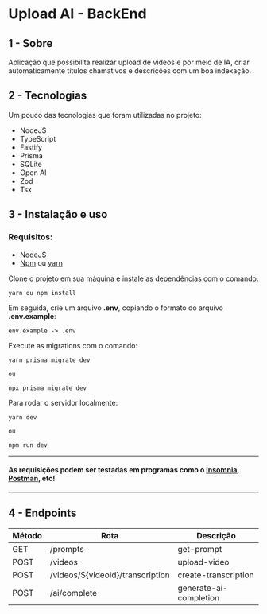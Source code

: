 # Upload AI - BackEnd

## 1 - Sobre

Aplicação que possibilita realizar upload de videos e por meio de IA, criar automaticamente títulos chamativos e descrições com um boa indexação.

## 2 - Tecnologias

Um pouco das tecnologias que foram utilizadas no projeto:

- NodeJS
- TypeScript
- Fastify
- Prisma
- SQLite
- Open AI
- Zod
- Tsx

## 3 - Instalação e uso

### Requisitos:

- [NodeJS](https://nodejs.org/en/)
- [Npm](https://www.npmjs.com) ou [yarn](https://yarnpkg.com)

Clone o projeto em sua máquina e instale as dependências com o comando:

```shell
yarn ou npm install
```

Em seguida, crie um arquivo **.env**, copiando o formato do arquivo **.env.example**:

```
env.example -> .env
```


Execute as migrations com o comando:

```
yarn prisma migrate dev

ou

npx prisma migrate dev
```

Para rodar o servidor localmente:

```
yarn dev

ou

npm run dev
```

---

#### As requisições podem ser testadas em programas como o [Insomnia](https://insomnia.rest/download), [Postman](https://www.postman.com), etc!

---

## 4 - Endpoints

| Método | Rota                  | Descrição                                            |
| ------ | --------------------- | ------------------------------------                 |
| GET    | /prompts              | get-prompt                                           |
| POST   | /videos               | upload-video                                         | 
| POST   | /videos/${videoId}/transcription    |     create-transcription               |
| POST   | /ai/complete          | generate-ai-completion                               | 